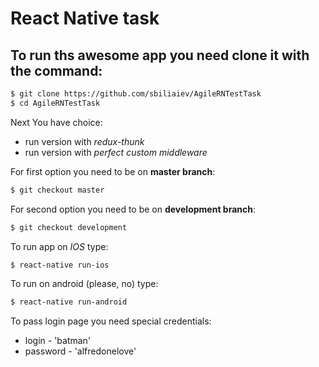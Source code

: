 # React Native task

## To run ths awesome app you need clone it with the command:
```sh
$ git clone https://github.com/sbiliaiev/AgileRNTestTask
$ cd AgileRNTestTask
```

Next You have choice:
* run version with *redux-thunk*
* run version with *perfect custom middleware*

For first option you need to be on **master branch**:
```sh
$ git checkout master
```

For second option you need to be on **development branch**:
```sh
$ git checkout development
```

To run app on *IOS* type:
```sh
$ react-native run-ios
```

To run on android (please, no) type:
```sh
$ react-native run-android
```

To pass login page you need special credentials:
* login - 'batman'
* password - 'alfredonelove'